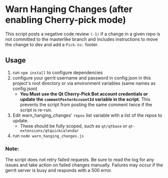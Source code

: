 # Warn Hanging Changes (after enabling Cherry-pick mode)

This script posts a negative code review `(-1)` if a change in a given repo
is not committed to the masterlike branch and includes instructions
to move the change to dev and add a `Pick-to:` footer.


## Usage
1. run `npm install` to configure dependencies
2. configure your gerrit username and password in config.json in this project's root directory
or via environment variables (same names as config.json)
    - **You Must use the Qt Cherry-Pick Bot account credentials or update
    the `commentPosterAccountId` variable in the script.** This prevents the
    script from posting the same comment twice if the script is re-run.
3. Edit warn_hanging_changes' `repos` list variable with a list of the repos to update.
    - These should be fully scoped, such as `qt/qtbase` or `qt-extensions/qtquickcalendar`
4. run `node warn_hanging_changes.js`

### Note:
The script does not retry failed requests. Be sure to read the log for any issues and take
action on failed changes manually. Failures may occur if the gerrit server is busy and responds
with a 500 error.
